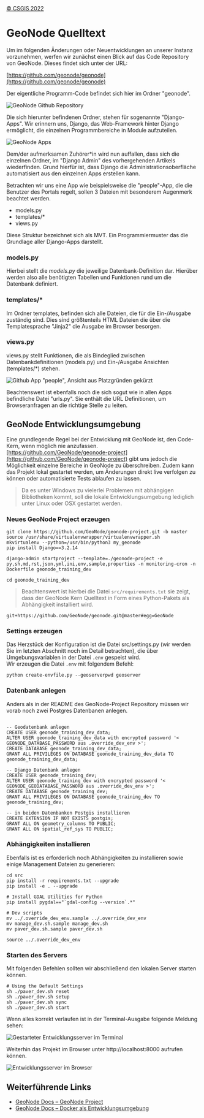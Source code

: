 <!-- the Menu -->
<link rel="stylesheet" media="all" href="../styles.css" />
<div id="logo"><a href="https://csgis.de">© CSGIS 2022</a></div>
<div id="menu"></div>
<div id="jumpMenu"></div>
<script src="../menu.js"></script>
<script src="../jumpmenu.js"></script>
<!-- the Menu -->


# GeoNode Quelltext

Um im folgenden Änderungen oder Neuentwicklungen an unserer Instanz vorzunehmen, werfen wir zunächst einen Blick auf das Code Repository von GeoNode. Dieses findet sich unter der URL:

[https://github.com/geonode/geonode](https://github.com/geonode/geonode)

Der eigentliche Programm-Code befindet sich hier im Ordner "geonode".

![GeoNode Github Repository](images/github_geonode.jpeg)

Die sich hierunter befindenen Ordner, stehen für sogenannte "Django-Apps". Wir erinnern uns, Django, das Web-Framework hinter Django ermöglicht, die einzelnen Programmbereiche in Module aufzuteilen.

![GeoNode Apps](images/github_apps.jpeg)

Dem/der aufmerksamen Zuhörer*in  wird nun auffallen, dass sich die einzelnen Ordner, im "Django Admin" des vorhergehenden Artikels wiederfinden. Grund hierfür ist, dass Django die Administrationsoberfläche automatisiert aus den einzelnen Apps erstellen kann.  

Betrachten wir uns eine App wie beispielsweise die "people"-App, die die Benutzer des Portals regelt, sollen 3 Dateien mit besonderem Augenmerk beachtet werden.

- models.py
- templates/*
- views.py

Diese Struktur bezeichnet sich als MVT. Ein Programmiermuster das die Grundlage aller Django-Apps darstellt.

### models.py
Hierbei stellt die *models.py* die jeweilige Datenbank-Definition dar. Hierüber werden also alle benötigten Tabellen und Funktionen rund um die Datenbank definiert.

### templates/*
Im Ordner templates, befinden sich alle Dateien, die für die Ein-/Ausgabe zuständig sind. Dies sind größtenteils HTML Dateien die über die Templatesprache "Jinja2" die Ausgabe im Browser besorgen.

### views.py
views.py stellt Funktionen, die als Bindeglied zwischen Datenbankdefinitionen (models.py) und Ein-/Ausgabe Ansichten (templates/*) stehen.

![Github App "people", Ansicht aus Platzgründen gekürzt](images/github_people.jpeg)

Beachtenswert ist ebenfalls noch die sich sogut wie in allen Apps befindliche Datei "urls.py". Sie enthält die URL Definitionen, um Browseranfragen an die richtige Stelle zu leiten. 


## GeoNode Entwicklungsumgebung

Eine grundlegende Regel bei der Entwicklung mit GeoNode ist, den Code-Kern, wenn möglich nie anzufassen. [https://github.com/GeoNode/geonode-project](https://github.com/GeoNode/geonode-project) gibt uns jedoch die Möglichkeit einzelne Bereiche in GeoNode zu überschreiben. Zudem kann das Projekt lokal gestartet werden, um Änderungen direkt live verfolgen zu können oder automatisierte Tests ablaufen zu lassen.

> Da es unter Windows zu vielerlei Problemen mit abhängigen Bibliotheken kommt, soll die lokale Entwicklungsumgebung lediglich unter Linux oder OSX gestartet werden.

### Neues GeoNode Project erzeugen

```
git clone https://github.com/GeoNode/geonode-project.git -b master
source /usr/share/virtualenvwrapper/virtualenvwrapper.sh
mkvirtualenv --python=/usr/bin/python3 my_geonode
pip install Django==3.2.14

django-admin startproject --template=./geonode-project -e py,sh,md,rst,json,yml,ini,env,sample,properties -n monitoring-cron -n Dockerfile geonode_training_dev

cd geonode_training_dev
```

> Beachtenswert ist hierbei die Datei `src/requirements.txt` sie zeigt, dass der GeoNode Kern Quelltext in Form eines Python-Pakets als Abhängigkeit installiert wird.

```
git+https://github.com/GeoNode/geonode.git@master#egg=GeoNode
```


### Settings erzeugen

Das Herzstück der Konfiguration ist die Datei src/settings.py (wir werden Sie im letzten Abschnitt noch im Detail betrachten), die über Umgebungsvariablen in der Datei `.env` gespeist wird.  
Wir erzeugen die Datei `.env` mit folgendem Befehl:

```shell
python create-envfile.py --geoserverpwd geoserver
```

### Datenbank anlegen

Anders als in der README des GeoNode-Project Repository müssen wir vorab noch zwei Postgres Datenbanen anlegen.

```

-- Geodatenbank anlegen
CREATE USER geonode_training_dev_data;
ALTER USER geonode_training_dev_data with encrypted password '< GEONODE_DATABASE_PASSWORD aus .override_dev_env >';
CREATE DATABASE geonode_training_dev_data;
GRANT ALL PRIVILEGES ON DATABASE geonode_training_dev_data TO geonode_training_dev_data;

-- Django Datenbank anlegen
CREATE USER geonode_training_dev;
ALTER USER geonode_training_dev with encrypted password '< GEONODE_GEODATABASE_PASSWORD aus .override_dev_env >';
CREATE DATABASE geonode_training_dev;
GRANT ALL PRIVILEGES ON DATABASE geonode_training_dev TO geonode_training_dev;

-- in beiden Datenbanken Postgis installieren
CREATE EXTENSION IF NOT EXISTS postgis;
GRANT ALL ON geometry_columns TO PUBLIC;
GRANT ALL ON spatial_ref_sys TO PUBLIC;
```


### Abhängigkeiten installieren

Ebenfalls ist es erforderlich noch Abhängigkeiten zu installieren sowie einige Management Dateien zu generieren:

```
cd src
pip install -r requirements.txt --upgrade
pip install -e . --upgrade

# Install GDAL Utilities for Python
pip install pygdal=="`gdal-config --version`.*"

# Dev scripts
mv ../.override_dev_env.sample ../.override_dev_env
mv manage_dev.sh.sample manage_dev.sh
mv paver_dev.sh.sample paver_dev.sh

source ../.override_dev_env
```


### Starten des Servers

Mit folgenden Befehlen sollten wir abschließend den lokalen Server starten können.

```
# Using the Default Settings
sh ./paver_dev.sh reset
sh ./paver_dev.sh setup
sh ./paver_dev.sh sync
sh ./paver_dev.sh start
```

Wenn alles korrekt verlaufen ist in der Terminal-Ausgabe folgende Meldung sehen:

![Gestarteter Entwicklungsserver im Terminal](images/dev_server_terminal.jpeg)


Weiterhin das Projekt im Browser unter http://localhost:8000 aufrufen können.

![Entwicklungsserver im Browser](images/dev_server_im_browser.jpeg)

## Weiterführende Links

- [GeoNode Docs – GeoNode Project](https://docs.geonode.org/en/master/install/advanced/project/index.html)
- [GeoNode Docs – Docker als Entwicklungsumgebung](https://docs.geonode.org/en/master/devel/docker/index.html)